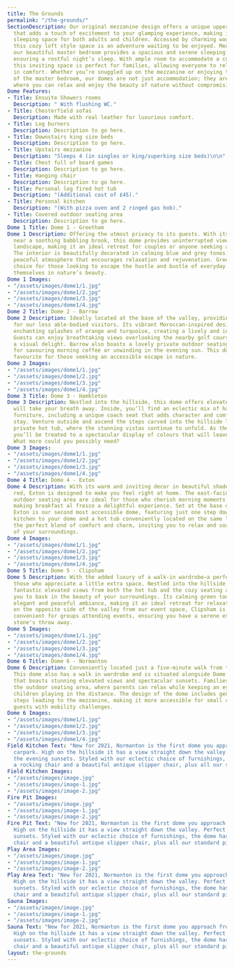 ```yaml
---
title: The Grounds
permalink: "/the-grounds/"
SectionDescription: Our original mezzanine design offers a unique upper-floor bedroom
  that adds a touch of excitement to your glamping experience, making it a perfect
  sleeping space for both adults and children. Accessed by charming wooden steps,
  this cozy loft style space is an adventure waiting to be enjoyed. Meanwhile, downstairs,
  our beautiful master bedroom provides a spacious and serene sleeping environment,
  ensuring a restful night’s sleep. With ample room to accommodate a cot if needed,
  this inviting space is perfect for families, allowing everyone to relax and unwind
  in comfort. Whether you’re snuggled up on the mezzanine or enjoying the tranquillity
  of the master bedroom, our domes are not just accommodation; they are a sanctuary
  where you can relax and enjoy the beauty of nature without compromising on comfort.
Dome Features:
- Title: Ensuite Showers rooms
  Description: " With flushing WC."
- Title: Chesterfield sofas
  Description: Made with real leather for luxurious comfort.
- Title: Log burners
  Description: Description to go here.
- Title: Downstairs king size beds
  Description: Description to go here.
- Title: Upstairs mezzanine
  Description: "Sleeps 4 (in singles or king/superking size beds)\n\n"
- Title: Chest full of board games
  Description: Description to go here.
- Title: Hanging chair
  Description: Description to go here.
- Title: Personal log fired hot tub
  Description: "(Additional cost of £45)."
- Title: Personal kitchen
  Description: "(With pizza oven and 2 ringed gas hob)."
- Title: Covered outdoor seating area
  Description: Description to go here.
Dome 1 Title: Dome 1 - Greetham
Dome 1 Description: Offering the utmost privacy to its guests. With its serene location
  near a soothing babbling brook, this dome provides uninterrupted views of the surrounding
  landscape, making it an ideal retreat for couples or anyone seeking a tranquil getaway.
  The interior is beautifully decorated in calming blue and grey tones, creating a
  peaceful atmosphere that encourages relaxation and rejuvenation. Greetham is a beloved
  choice for those looking to escape the hustle and bustle of everyday life and immerse
  themselves in nature’s beauty.
Dome 1 Images:
- "/assets/images/dome1/1.jpg"
- "/assets/images/dome1/2.jpg"
- "/assets/images/dome1/3.jpg"
- "/assets/images/dome1/4.jpg"
Dome 2 Title: Dome 2 - Barrow
Dome 2 Description: Ideally located at the base of the valley, providing easy access
  for our less able-bodied visitors. Its vibrant Moroccan-inspired design features
  enchanting splashes of orange and turquoise, creating a lively and inviting atmosphere.
  Guests can enjoy breathtaking views overlooking the nearby golf course, making it
  a visual delight. Barrow also boasts a lovely private outdoor seating area, perfect
  for savouring morning coffee or unwinding in the evening sun. This dome is a cherished
  favourite for those seeking an accessible escape in nature.
Dome 2 Images:
- "/assets/images/dome1/1.jpg"
- "/assets/images/dome1/2.jpg"
- "/assets/images/dome1/3.jpg"
- "/assets/images/dome1/4.jpg"
Dome 3 Title: Dome 3 - Hambleton
Dome 3 Description: Nestled into the hillside, this dome offers elevated views that
  will take your breath away. Inside, you’ll find an eclectic mix of handpicked retro
  furniture, including a unique coach seat that adds character and comfort to your
  stay. Venture outside and ascend the steps carved into the hillside leading to your
  private hot tub, where the stunning vistas continue to unfold. As the sun sets,
  you’ll be treated to a spectacular display of colours that will leave you in awe.
  What more could you possibly need?
Dome 3 Images:
- "/assets/images/dome1/1.jpg"
- "/assets/images/dome1/2.jpg"
- "/assets/images/dome1/3.jpg"
- "/assets/images/dome1/4.jpg"
Dome 4 Title: Dome 4 - Exton
Dome 4 Description: With its warm and inviting decor in beautiful shades of pink and
  red, Exton is designed to make you feel right at home. The east-facing kitchen and
  outdoor seating area are ideal for those who cherish morning moments bathed in sunlight,
  making breakfast al fresco a delightful experience. Set at the base of the valley,
  Exton is our second most accessible dome, featuring just one step down from the
  kitchen to your dome and a hot tub conveniently located on the same level. It’s
  the perfect blend of comfort and charm, inviting you to relax and soak in the beauty
  of your surroundings.
Dome 4 Images:
- "/assets/images/dome1/1.jpg"
- "/assets/images/dome1/2.jpg"
- "/assets/images/dome1/3.jpg"
- "/assets/images/dome1/4.jpg"
Dome 5 Title: Dome 5 - Clipsham
Dome 5 Description: With the added luxury of a walk-in wardrobe—a perfect touch for
  those who appreciate a little extra space. Nestled into the hillside, Clipsham offers
  fantastic elevated views from both the hot tub and the cozy seating area, allowing
  you to bask in the beauty of your surroundings. Its calming green tones create an
  elegant and peaceful ambiance, making it an ideal retreat for relaxation. Located
  on the opposite side of the valley from our event space, Clipsham is particularly
  convenient for groups attending events, ensuring you have a serene escape just a
  stone's throw away.
Dome 5 Images:
- "/assets/images/dome1/1.jpg"
- "/assets/images/dome1/2.jpg"
- "/assets/images/dome1/3.jpg"
- "/assets/images/dome1/4.jpg"
Dome 6 Title: Dome 6 - Normanton
Dome 6 Description: Conveniently located just a five-minute walk from the car park.
  This dome also has a walk in wardrobe and is situated alongside Dome 5 on a hillside
  that boasts stunning elevated views and spectacular sunsets. Families will appreciate
  the outdoor seating area, where parents can relax while keeping an eye on their
  children playing in the distance. The design of the dome includes gently sloping
  steps leading to the mezzanine, making it more accessible for small children and
  guests with mobility challenges.
Dome 6 Images:
- "/assets/images/dome1/1.jpg"
- "/assets/images/dome1/2.jpg"
- "/assets/images/dome1/3.jpg"
- "/assets/images/dome1/4.jpg"
Field Kitchen Text: "New for 2021, Normanton is the first dome you approach from the
  carpark. High on the hillside it has a view straight down the valley. Perfect for
  the evening sunsets. Styled with our eclectic choice of furnishings, the dome has
  a rocking chair and a beautiful antique slipper chair, plus all our standard pieces!\n\n"
Field Kitchen Images:
- "/assets/images/image.jpg"
- "/assets/images/image-1.jpg"
- "/assets/images/image-2.jpg"
Fire Pit Images:
- "/assets/images/image.jpg"
- "/assets/images/image-1.jpg"
- "/assets/images/image-2.jpg"
Fire Pit Text: "New for 2021, Normanton is the first dome you approach from the carpark.
  High on the hillside it has a view straight down the valley. Perfect for the evening
  sunsets. Styled with our eclectic choice of furnishings, the dome has a rocking
  chair and a beautiful antique slipper chair, plus all our standard pieces!\n\n"
Play Area Images:
- "/assets/images/image.jpg"
- "/assets/images/image-1.jpg"
- "/assets/images/image-2.jpg"
Play Area Text: "New for 2021, Normanton is the first dome you approach from the carpark.
  High on the hillside it has a view straight down the valley. Perfect for the evening
  sunsets. Styled with our eclectic choice of furnishings, the dome has a rocking
  chair and a beautiful antique slipper chair, plus all our standard pieces!\n\n"
Sauna Images:
- "/assets/images/image.jpg"
- "/assets/images/image-1.jpg"
- "/assets/images/image-2.jpg"
Sauna Text: "New for 2021, Normanton is the first dome you approach from the carpark.
  High on the hillside it has a view straight down the valley. Perfect for the evening
  sunsets. Styled with our eclectic choice of furnishings, the dome has a rocking
  chair and a beautiful antique slipper chair, plus all our standard pieces!\n\n"
layout: the-grounds
---
```


